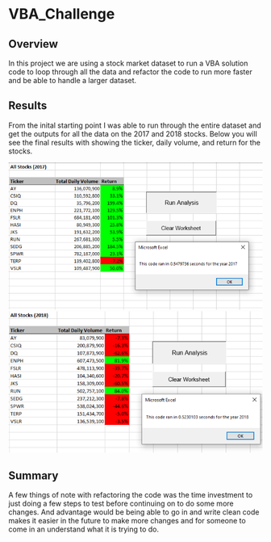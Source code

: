 # VBA_Challenge
 
## Overview
In this project we are using a stock market dataset to run a VBA solution code to loop through all the data and refactor the code to run more faster and be able to handle a larger dataset.

## Results

From the inital starting point I was able to run through the entire dataset and get the outputs for all the data on the 2017 and 2018 stocks. Below you will see the final results with showing the ticker, daily volume, and return for the stocks.

![alt text](https://github.com/jovalle2/VBA_Challenge/blob/main/Resources/VBA_Challenge_2017.PNG)
![alt text](https://github.com/jovalle2/VBA_Challenge/blob/main/Resources/VBA_Challenge_2018.PNG)

## Summary
A few things of note with refactoring the code was the time investment to just doing a few steps to test before continuing on to do some more changes. And advantage would be being able to go in and write clean code makes it easier in the future to make more changes and for someone to come in an understand what it is trying to do.
